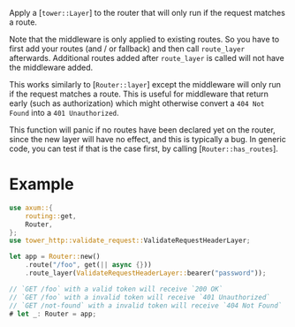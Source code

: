 Apply a [`tower::Layer`] to the router that will only run if the request matches
a route.

Note that the middleware is only applied to existing routes. So you have to
first add your routes (and / or fallback) and then call `route_layer`
afterwards. Additional routes added after `route_layer` is called will not have
the middleware added.

This works similarly to [`Router::layer`] except the middleware will only run if
the request matches a route. This is useful for middleware that return early
(such as authorization) which might otherwise convert a `404 Not Found` into a
`401 Unauthorized`.

This function will panic if no routes have been declared yet on the router,
since the new layer will have no effect, and this is typically a bug.
In generic code, you can test if that is the case first, by calling [`Router::has_routes`].

# Example

```rust
use axum::{
    routing::get,
    Router,
};
use tower_http::validate_request::ValidateRequestHeaderLayer;

let app = Router::new()
    .route("/foo", get(|| async {}))
    .route_layer(ValidateRequestHeaderLayer::bearer("password"));

// `GET /foo` with a valid token will receive `200 OK`
// `GET /foo` with a invalid token will receive `401 Unauthorized`
// `GET /not-found` with a invalid token will receive `404 Not Found`
# let _: Router = app;
```
